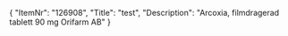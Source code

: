 {
  "ItemNr": "126908",
  "Title": "test",
  "Description": "Arcoxia, filmdragerad tablett 90 mg Orifarm AB"
}